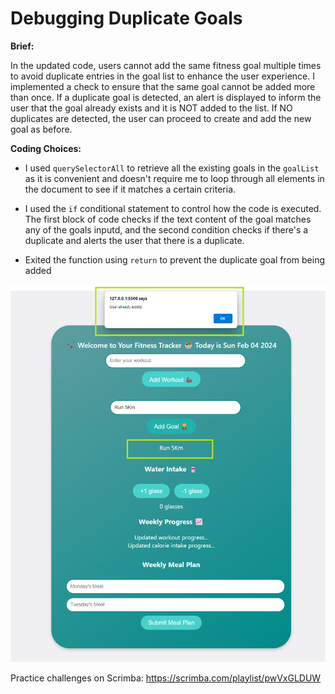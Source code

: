 # Debugging Duplicate Goals

**Brief:**

In the updated code, users cannot add the same fitness goal multiple times to avoid duplicate entries in the goal list to enhance the user experience. I implemented a check to ensure that the same goal cannot be added more than once. If a duplicate goal is detected, an alert is displayed to inform the user that the goal already exists and it is NOT added to the list. If NO duplicates are detected, the user can proceed to create and add the new goal as before.

**Coding Choices:** 
- I used `querySelectorAll` to retrieve all the existing goals in the `goalList` as it is convenient and doesn't require me to loop through all elements in the document to see if it matches a certain criteria.

- I used the `if` conditional statement to control how the code is executed. The first block of code checks if the text content of the goal matches any of the goals inputd, and the second condition checks if there's a duplicate and alerts the user that there is a duplicate.

- Exited the function using `return` to prevent the duplicate goal from being added

![alt text](JSL02_Solution.png)

Practice challenges on Scrimba: https://scrimba.com/playlist/pwVxGLDUW